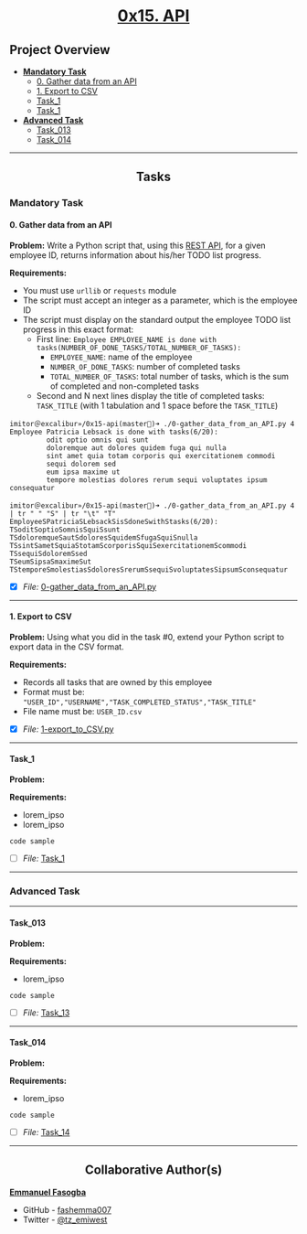 <h1 style="text-align: center;">
	<a href='https://intranet.alxswe.com/projects/269'>
		0x15. API
	</a>
</h1>

## Project Overview

- [**Mandatory Task**](#mandatory-task)
	- [0. Gather data from an API](0-gather_data_from_an_API.py)
	- [1. Export to CSV](1-export_to_CSV.py)
	- [Task_1](link_to_file)
	- [Task_1](link_to_file)
- [**Advanced Task**](#advanced-task)
	- [Task_013](link_to_file)
	- [Task_014](link_to_file)

---


<h2 style="text-align: center;">Tasks</h2>

### Mandatory Task
#### 0. Gather data from an API

**Problem:** Write a Python script that, using this [REST API](https://jsonplaceholder.typicode.com/), for a given employee ID, returns information about his/her TODO list progress.

**Requirements:**
* You must use `urllib` or `requests` module
* The script must accept an integer as a parameter, which is the employee ID
* The script must display on the standard output the employee TODO list progress in this exact format:
	* First line: `Employee EMPLOYEE_NAME is done with tasks(NUMBER_OF_DONE_TASKS/TOTAL_NUMBER_OF_TASKS):`
		* `EMPLOYEE_NAME`: name of the employee
		* `NUMBER_OF_DONE_TASKS`: number of completed tasks
		* `TOTAL_NUMBER_OF_TASKS`: total number of tasks, which is the sum of completed and non-completed tasks
	* Second and N next lines display the title of completed tasks: `TASK_TITLE` (with 1 tabulation and 1 space before the `TASK_TITLE`)
```
imitor＠excalibur»/0x15-api(master)➜ ./0-gather_data_from_an_API.py 4
Employee Patricia Lebsack is done with tasks(6/20):
         odit optio omnis qui sunt
         doloremque aut dolores quidem fuga qui nulla
         sint amet quia totam corporis qui exercitationem commodi
         sequi dolorem sed
         eum ipsa maxime ut
         tempore molestias dolores rerum sequi voluptates ipsum consequatur

imitor＠excalibur»/0x15-api(master)➜ ./0-gather_data_from_an_API.py 4 | tr " " "S" | tr "\t" "T"
EmployeeSPatriciaSLebsackSisSdoneSwithStasks(6/20):
TSoditSoptioSomnisSquiSsunt
TSdoloremqueSautSdoloresSquidemSfugaSquiSnulla
TSsintSametSquiaStotamScorporisSquiSexercitationemScommodi
TSsequiSdoloremSsed
TSeumSipsaSmaximeSut
TStemporeSmolestiasSdoloresSrerumSsequiSvoluptatesSipsumSconsequatur
```
- [x] *File:* [0-gather_data_from_an_API.py](0-gather_data_from_an_API.py)

---

#### 1. Export to CSV

**Problem:** Using what you did in the task #0, extend your Python script to export data in the CSV format.

**Requirements:**
* Records all tasks that are owned by this employee
* Format must be: `"USER_ID","USERNAME","TASK_COMPLETED_STATUS","TASK_TITLE"`
* File name must be: `USER_ID.csv`
- [x] *File:* [1-export_to_CSV.py](1-export_to_CSV.py)

---

#### Task_1

**Problem:** 

**Requirements:**
* lorem_ipso
* lorem_ipso

```
code sample
```
- [ ] *File:* [Task_1](link_to_file)


---

### Advanced Task

---
#### Task_013
**Problem:** 

**Requirements:**
* lorem_ipso

```
code sample
```
- [ ] *File:* [Task_13](link_to_file)

---

#### Task_014

**Problem:** 

**Requirements:**
* lorem_ipso

```
code sample
```
- [ ] *File:* [Task_14](link_to_file)

---

<h2 style="text-align: center;">Collaborative Author(s)</h2>

[**Emmanuel Fasogba**](https://www.linkedin.com/in/emmanuelofasogba/)
- GitHub - [fashemma007](https://github.com/fashemma007)
- Twitter - [@tz_emiwest](https://www.twitter.com/tz_emiwest)
